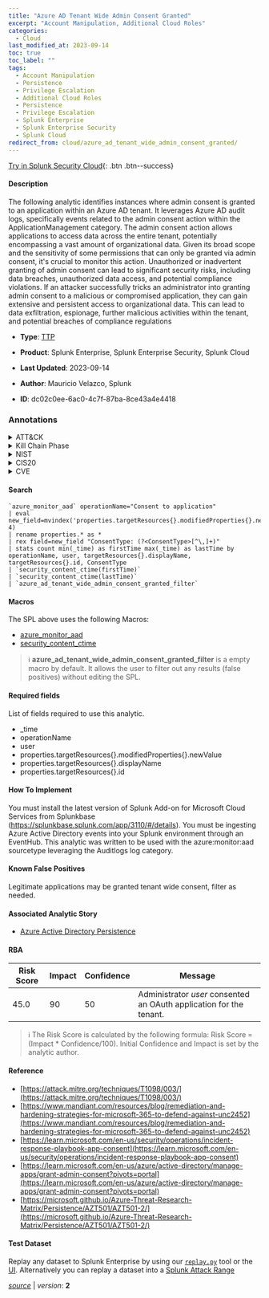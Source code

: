 ```yaml
---
title: "Azure AD Tenant Wide Admin Consent Granted"
excerpt: "Account Manipulation, Additional Cloud Roles"
categories:
  - Cloud
last_modified_at: 2023-09-14
toc: true
toc_label: ""
tags:
  - Account Manipulation
  - Persistence
  - Privilege Escalation
  - Additional Cloud Roles
  - Persistence
  - Privilege Escalation
  - Splunk Enterprise
  - Splunk Enterprise Security
  - Splunk Cloud
redirect_from: cloud/azure_ad_tenant_wide_admin_consent_granted/
---
```




[Try in Splunk Security Cloud](https://www.splunk.com/en_us/cyber-security.html){: .btn .btn--success}

#### Description

The following analytic identifies instances where admin consent is granted to an application within an Azure AD tenant. It leverages Azure AD audit logs, specifically events related to the admin consent action within the ApplicationManagement category. The admin consent action allows applications to access data across the entire tenant, potentially encompassing a vast amount of organizational data. Given its broad scope and the sensitivity of some permissions that can only be granted via admin consent, it&#39;s crucial to monitor this action. Unauthorized or inadvertent granting of admin consent can lead to significant security risks, including data breaches, unauthorized data access, and potential compliance violations. If an attacker successfully tricks an administrator into granting admin consent to a malicious or compromised application, they can gain extensive and persistent access to organizational data. This can lead to data exfiltration, espionage, further malicious activities within the tenant, and potential breaches of compliance regulations

- **Type**: [TTP](https://github.com/splunk/security_content/wiki/Detection-Analytic-Types)
- **Product**: Splunk Enterprise, Splunk Enterprise Security, Splunk Cloud

- **Last Updated**: 2023-09-14
- **Author**: Mauricio Velazco, Splunk
- **ID**: dc02c0ee-6ac0-4c7f-87ba-8ce43a4e4418

### Annotations
<details>
  <summary>ATT&CK</summary>

<div markdown="1">

#### [ATT&CK](https://attack.mitre.org/)

| ID          | Technique   | Tactic         |
| ----------- | ----------- |--------------- |
| [T1098](https://attack.mitre.org/techniques/T1098/) | Account Manipulation | Persistence, Privilege Escalation |

| [T1098.003](https://attack.mitre.org/techniques/T1098/003/) | Additional Cloud Roles | Persistence, Privilege Escalation |

</div>
</details>


<details>
  <summary>Kill Chain Phase</summary>

<div markdown="1">

* Installation
* Exploitation


</div>
</details>


<details>
  <summary>NIST</summary>

<div markdown="1">

* DE.CM



</div>
</details>

<details>
  <summary>CIS20</summary>

<div markdown="1">

* CIS 10



</div>
</details>

<details>
  <summary>CVE</summary>

<div markdown="1">


</div>
</details>


#### Search

```
`azure_monitor_aad` operationName="Consent to application" 
| eval new_field=mvindex('properties.targetResources{}.modifiedProperties{}.newValue', 4) 
| rename properties.* as *  
| rex field=new_field "ConsentType: (?<ConsentType>[^\,]+)" 
| stats count min(_time) as firstTime max(_time) as lastTime by operationName, user, targetResources{}.displayName, targetResources{}.id, ConsentType 
| `security_content_ctime(firstTime)`  
| `security_content_ctime(lastTime)` 
| `azure_ad_tenant_wide_admin_consent_granted_filter`
```

#### Macros
The SPL above uses the following Macros:
* [azure_monitor_aad](https://github.com/splunk/security_content/blob/develop/macros/azure_monitor_aad.yml)
* [security_content_ctime](https://github.com/splunk/security_content/blob/develop/macros/security_content_ctime.yml)

> :information_source:
> **azure_ad_tenant_wide_admin_consent_granted_filter** is a empty macro by default. It allows the user to filter out any results (false positives) without editing the SPL.



#### Required fields
List of fields required to use this analytic.
* _time
* operationName
* user
* properties.targetResources{}.modifiedProperties{}.newValue
* properties.targetResources{}.displayName
* properties.targetResources{}.id



#### How To Implement
You must install the latest version of Splunk Add-on for Microsoft Cloud Services from Splunkbase (https://splunkbase.splunk.com/app/3110/#/details). You must be ingesting Azure Active Directory events into your Splunk environment through an EventHub. This analytic was written to be used with the azure:monitor:aad sourcetype leveraging the Auditlogs log category.
#### Known False Positives
Legitimate applications may be granted tenant wide consent, filter as needed.

#### Associated Analytic Story
* [Azure Active Directory Persistence](/stories/azure_active_directory_persistence)




#### RBA

| Risk Score  | Impact      | Confidence   | Message      |
| ----------- | ----------- |--------------|--------------|
| 45.0 | 90 | 50 | Administrator $user$ consented an OAuth application for the tenant. |


> :information_source:
> The Risk Score is calculated by the following formula: Risk Score = (Impact * Confidence/100). Initial Confidence and Impact is set by the analytic author.


#### Reference

* [https://attack.mitre.org/techniques/T1098/003/](https://attack.mitre.org/techniques/T1098/003/)
* [https://www.mandiant.com/resources/blog/remediation-and-hardening-strategies-for-microsoft-365-to-defend-against-unc2452](https://www.mandiant.com/resources/blog/remediation-and-hardening-strategies-for-microsoft-365-to-defend-against-unc2452)
* [https://learn.microsoft.com/en-us/security/operations/incident-response-playbook-app-consent](https://learn.microsoft.com/en-us/security/operations/incident-response-playbook-app-consent)
* [https://learn.microsoft.com/en-us/azure/active-directory/manage-apps/grant-admin-consent?pivots=portal](https://learn.microsoft.com/en-us/azure/active-directory/manage-apps/grant-admin-consent?pivots=portal)
* [https://microsoft.github.io/Azure-Threat-Research-Matrix/Persistence/AZT501/AZT501-2/](https://microsoft.github.io/Azure-Threat-Research-Matrix/Persistence/AZT501/AZT501-2/)



#### Test Dataset
Replay any dataset to Splunk Enterprise by using our [`replay.py`](https://github.com/splunk/attack_data#using-replaypy) tool or the [UI](https://github.com/splunk/attack_data#using-ui).
Alternatively you can replay a dataset into a [Splunk Attack Range](https://github.com/splunk/attack_range#replay-dumps-into-attack-range-splunk-server)




[*source*](https://github.com/splunk/security_content/tree/develop/detections/cloud/azure_ad_tenant_wide_admin_consent_granted.yml) \| *version*: **2**